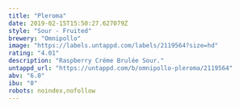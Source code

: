 ```yaml
---
title: "Pleroma"
date: 2019-02-15T15:50:27.627079Z
style: "Sour - Fruited"
brewery: "Omnipollo"
image: "https://labels.untappd.com/labels/2119564?size=hd"
rating: "4.01"
description: "Raspberry Créme Brulée Sour."
untappd_url: "https://untappd.com/b/omnipollo-pleroma/2119564"
abv: "6.0"
ibu: "0"
robots: noindex,nofollow
---
```


